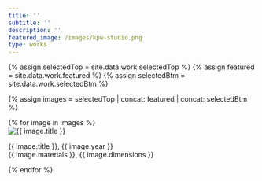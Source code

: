 ```yaml
---
title: ''
subtitle: ''
description: ''
featured_image: /images/kpw-studio.png
type: works
---
```


{% assign selectedTop = site.data.work.selectedTop %}
{% assign featured    = site.data.work.featured    %}
{% assign selectedBtm = site.data.work.selectedBtm %}

{% assign images = selectedTop | concat: featured | concat: selectedBtm %}

<div class="selected">
  {% for image in images %}
    <div class="imgs">
        <img src="/images/{{ image.src }}" alt="{{ image.title }}">
      <p>
        {{ image.title }}, {{ image.year }}<br>
        {{ image.materials }}, {{ image.dimensions }}
      </p>
    </div>
  {% endfor %}
</div>
